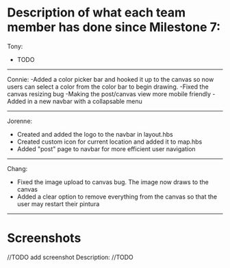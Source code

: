 # Description of what each team member has done since Milestone 7:

Tony:
- TODO

---

Connie:
-Added a color picker bar and hooked it up to the canvas so now users can select a color from the color bar
to begin drawing. 
-Fixed the canvas resizing bug
-Making the post/canvas view more mobile friendly
-Added in a new navbar with a collapsable menu

---

Jorenne:
- Created and added the logo to the navbar in layout.hbs
- Created custom icon for current location and added it to map.hbs
- Added "post" page to navbar for more efficient user navigation

---

Chang:
- Fixed the image upload to canvas bug. The image now draws to the canvas
- Added a clear option to remove everything from the canvas so that the user may restart their pintura

---

# Screenshots 

//TODO add screenshot
Description: //TODO
